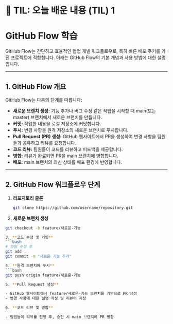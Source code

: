 # 📘 TIL: 오늘 배운 내용 (TIL) 1

# GitHub Flow 학습

GitHub Flow는 간단하고 효율적인 협업 개발 워크플로우로, 특히 빠른 배포 주기를 가진 프로젝트에 적합합니다. 아래는 GitHub Flow의 기본 개념과 사용 방법에 대한 설명입니다.

---

## 1. GitHub Flow 개요

GitHub Flow는 다음의 단계를 따릅니다:

- **새로운 브랜치 생성:** 기능 추가나 버그 수정 같은 작업을 시작할 때 main(또는 master) 브랜치에서 새로운 브랜치를 만듭니다.
- **커밋:** 작업한 내용을 로컬 저장소에 커밋합니다.
- **푸시:** 변경 사항을 원격 저장소의 새로운 브랜치로 푸시합니다.
- **Pull Request (PR) 생성:** GitHub 웹사이트에서 PR을 생성하여 변경 사항을 팀원들과 공유하고 리뷰를 요청합니다.
- **코드 리뷰:** 팀원들이 코드를 리뷰하고 피드백을 제공합니다.
- **병합:** 리뷰가 완료되면 PR을 main 브랜치에 병합합니다.
- **배포:** main 브랜치의 최신 상태를 배포 환경에 반영합니다.

---

## 2. GitHub Flow 워크플로우 단계

1. **리포지토리 클론**
   ```bash
   git clone https://github.com/username/repository.git

2. **새로운 브랜치 생성**
  ```bash
  git checkout -b feature/새로운-기능

3. **코드 수정 및 커밋**
  ```bash
  # 파일 수정 후
  git add .
  git commit -m "새로운 기능 추가"

4. **원격 브랜치에 푸시**
  ```bash
  git push origin feature/새로운-기능

5. **Pull Request 생성**

- GitHub 웹사이트에서 feature/새로운-기능 브랜치를 기반으로 PR 생성
- 변경 사항에 대한 설명 작성 및 리뷰어 지정

6. **코드 리뷰 및 병합**

- 팀원들이 리뷰를 진행 후, 승인 시 main 브랜치에 PR 병합
